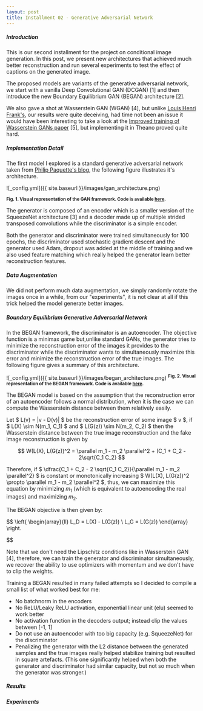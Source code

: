 ```yaml
---
layout: post
title: Installment 02 - Generative Adversarial Network
---
```


##### Introduction

This is our second installment for the project on conditional 
image generation. In this post, we present new architectures that 
achieved much better reconstruction and run several experiments 
to test the effect of captions on the generated image.

The proposed models are variants of the generative adversarial 
network, we start with a vanilla Deep Convolutional GAN (DCGAN) [1]
and then introduce the new Boundary Equilibrium GAN (BEGAN) 
architecture [2].

We also gave a shot at Wasserstein GAN (WGAN) [4], but unlike [Louis Henri Frank's](https://github.com/louishenrifranc/ImageFilling), our results were quite deceiving, had time not
been an issue it would have been interesting to take a look at the [Improved training of Wasserstein GANs paper](https://arxiv.org/pdf/1704.00028.pdf) [5], but implementing it in Theano proved quite hard.

##### Implementation Detail

The first model I explored is a standard generative adversarial 
network taken from [Philip Paquette's blog](https://github.com/ppaquette/ift-6266-project/),
the following figure illustrates it's architecture.

![_config.yml]({{ site.baseurl }}/images/gan_architecture.png)

<sup>**Fig. 1. Visual representation of the GAN framework. Code is 
available [here](https://github.com/charlesashby/conditional-image-generation).**</sup>

The generator is composed of an encoder which is a smaller version
of the SqueezeNet architecture [3] and a decoder made up of multiple
strided transposed convolutions while the discriminator is a simple
encoder.

Both the generator and discriminator were trained simultaneously for 100
epochs, the discriminator used stochastic gradient descent and the generator
used Adam, dropout was added at the middle of training and we also used 
feature matching which really helped the generator learn better
reconstruction features.

##### Data Augmentation

We did not perform much data augmentation, we simply randomly rotate the images once in a while,
from our "experiments", it is not clear at all if this trick helped the model generate better images. 

##### Boundary Equilibrium Generative Adversarial Network
In the BEGAN framework, the discriminator is an autoencoder. The objective function is 
a minimax game but,unlike standard GANs, the generator tries to minimize the reconstruction
error of the images it provides to the discriminator while the discriminator wants 
to simultaneously maximize this error and minimize the reconstruction error of the true 
images. The following figure gives a summary of this architecture.


![_config.yml]({{ site.baseurl }}/images/began_architecture.png)
<sup>**Fig. 2. Visual representation of the BEGAN framework. Code is 
available [here](https://github.com/charlesashby/conditional-image-generation).**</sup>


The BEGAN model is based on the assumption that the reconstruction error of an 
autoencoder follows a normal distribution, when it is the case we can compute the
Wasserstein distance between them relatively easily.

Let $ L(v) = |v - D(v)| $ be the reconstruction error of some image $ v $, if $ L(X) \sim N(m_1, C_1) $ 
and $ L(G(z)) \sim N(m_2, C_2) $ then the Wasserstein distance between the true image reconstruction 
and the fake image reconstruction is given by

$$
W(L(X), L(G(z))^2 = \parallel m_1 - m_2 \parallel^2 + (C_1 + C_2 - 2\sqrt{C_1 C_2} 
$$

Therefore, if $ \dfrac{C_1 + C_2 - 2 \sqrt{C_1 C_2}}{\parallel m_1 - m_2 \parallel^2} $ is constant or
monotonically increasing $ W(L(X), L(G(z))^2 \propto \parallel m_1 - m_2 \parallel^2 $, thus, we can 
maximize this equation by minimizing $m_1$ (which is equivalent to autoencoding the real images) and 
maximizing $m_2$.

The BEGAN objective is then given by:


$$
\left\{
    \begin{array}{ll}
        L_D = L(X) - L(G(z))  \\
        L_G = L(G(z)) 
    \end{array}
\right.

$$


Note that we don't need the Lipschitz conditions like in Wasserstein GAN [4],
therefore, we can train the generator and discriminator simultaneously,
we recover the ability to use optimizers with momentum and we don't have to 
clip the weights.

Training a BEGAN resulted in many failed attempts so I decided to compile a small
list of what worked best for me:

- No batchnorm in the encoders
- No ReLU/Leaky ReLU activation, exponential linear unit (elu) seemed to work better
- No activation function in the decoders output; instead clip the values between [-1, 1]
- Do not use an autoencoder with too big capacity (e.g. SqueezeNet) for the discriminator
- Penalizing the generator with the L2 distance between the generated samples and the true
 images really helped stabilize training but resulted in square artefacts. (This one significantly helped
 when both the generator and discriminator had similar capacity, but not so much when the generator was stronger.)


##### Results


##### Experiments


